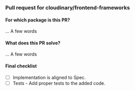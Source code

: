 ### Pull request for cloudinary/frontend-frameworks

#### For which package is this PR?
... A few words

#### What does this PR solve?
... A few words


#### Final checklist
- [ ] Implementation is aligned to Spec.
- [ ] Tests - Add proper tests to the added code.
